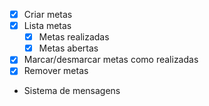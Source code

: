  - [x] Criar metas
 - [x] Lista metas
    - [x] Metas realizadas
    - [x] Metas abertas
 - [x] Marcar/desmarcar metas como realizadas
 - [x] Remover metas
 - Sistema de mensagens